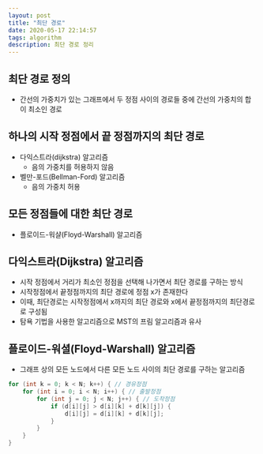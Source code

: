 ```yaml
---
layout: post
title: "최단 경로"
date: 2020-05-17 22:14:57
tags: algorithm
description: 최단 경로 정리
---
```


## 최단 경로 정의

- 간선의 가중치가 있는 그래프에서 두 정점 사이의 경로들 중에 간선의 가중치의 합이 최소인 경로



## 하나의 시작 정점에서 끝 정점까지의 최단 경로

- 다익스트라(dijkstra) 알고리즘
  - 음의 가중치를 허용하지 않음
- 벨만-포드(Bellman-Ford) 알고리즘
  - 음의 가중치 허용



## 모든 정점들에 대한 최단 경로

- 플로이드-워샬(Floyd-Warshall) 알고리즘



## 다익스트라(Dijkstra) 알고리즘

- 시작 정점에서 거리가 최소인 정점을 선택해 나가면서 최단 경로를 구하는 방식
- 시작정점에서 끝정점까지의 최단 경로에 정점 x가 존재한다
- 이때, 최단경로는 시작정점에서 x까지의 최단 경로와 x에서 끝정점까지의 최단경로로 구성됨
- 탐욕 기법을 사용한 알고리즘으로 MST의 프림 알고리즘과 유사



## 플로이드-워셜(Floyd-Warshall) 알고리즘

- 그래프 상의 모든 노드에서 다른 모든 노드 사이의 최단 경로를 구하는 알고리즘

```java
for (int k = 0; k < N; k++) { // 경유정점
    for (int i = 0; i < N; i++) { // 출발정점
        for (int j = 0; j < N; j++) { // 도착정점
            if (d[i][j] > d[i][k] + d[k][j]) {
                d[i][j] = d[i][k] + d[k][j];
            }
        }
    }
}
```

